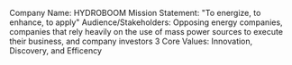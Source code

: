 Company Name: HYDROBOOM
Mission Statement: "To energize, to enhance, to apply"
Audience/Stakeholders: Opposing energy companies, companies that rely heavily on the use of mass power sources to execute their business, and company investors
3 Core Values: Innovation, Discovery, and Efficency